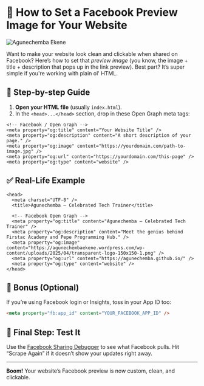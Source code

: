# 🎯 How to Set a Facebook Preview Image for Your Website

![Agunechemba Ekene](https://agunechembaekene.wordpress.com/wp-content/uploads/2025/05/a-man-sharing-a-facebook-post-on-a-wide-screen-.jpeg)

Want to make your website look clean and clickable when shared on Facebook? Here’s how to set that *preview image* (you know, the image + title + description that pops up in the link preview). Best part? It’s super simple if you're working with plain ol' HTML.

## 🧠 Step-by-step Guide

1. **Open your HTML file** (usually `index.html`).
2. In the `<head>...</head>` section, drop in these Open Graph meta tags:

```
<!-- Facebook / Open Graph -->
<meta property="og:title" content="Your Website Title" />
<meta property="og:description" content="A short description of your page." />
<meta property="og:image" content="https://yourdomain.com/path-to-image.jpg" />
<meta property="og:url" content="https://yourdomain.com/this-page" />
<meta property="og:type" content="website" />
```

## ✅ Real-Life Example

```
<head>
  <meta charset="UTF-8" />
  <title>Agunechemba – Celebrated Tech Trainer</title>

  <!-- Facebook Open Graph -->
  <meta property="og:title" content="Agunechemba – Celebrated Tech Trainer" />
  <meta property="og:description" content="Meet the genius behind Firstac Academy and Pepe Programming Hub." />
  <meta property="og:image" content="https://agunechembaekene.wordpress.com/wp-content/uploads/2025/04/transparent-logo-150x150-1.png" />
  <meta property="og:url" content="https://agunechemba.github.io/" />
  <meta property="og:type" content="website" />
</head>
```

## 🎁 Bonus (Optional)

If you’re using Facebook login or Insights, toss in your App ID too:

```html
<meta property="fb:app_id" content="YOUR_FACEBOOK_APP_ID" />
```

## 🧪 Final Step: Test It

Use the [Facebook Sharing Debugger](https://developers.facebook.com/tools/debug/) to see what Facebook pulls. Hit “Scrape Again” if it doesn’t show your updates right away.

---

**Boom!** Your website’s Facebook preview is now custom, clean, and clickable.


